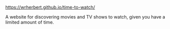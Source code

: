 https://wrherbert.github.io/time-to-watch/

A website for discovering movies and TV shows to watch, given you have a limited amount of time.
